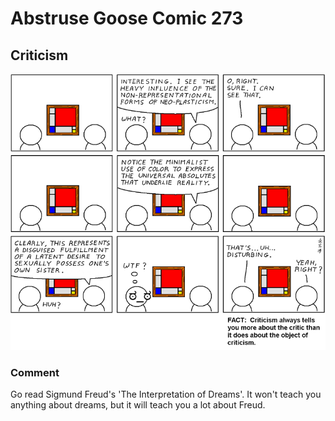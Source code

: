 # Abstruse Goose Comic 273
## Criticism

![image](comics/especially_true_for_youtube_comments.png)
### Comment
Go read Sigmund Freud's 'The Interpretation of Dreams'. It won't teach you anything about dreams, but it will teach you a lot about Freud.
